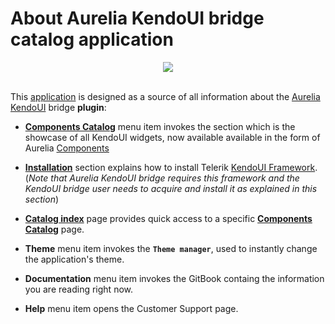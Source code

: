 # About Aurelia KendoUI bridge catalog application

<p align=center>
  <img src="https://cloud.githubusercontent.com/assets/2712405/15582086/36a5956e-233d-11e6-8af8-9b13bee054ca.png"></img>
 <br><br>
</p>

This [application](http://aurelia-ui-toolkits.github.io/demo-kendo) is designed as a source of all information about the [Aurelia KendoUI](https://github.com/aurelia-ui-toolkits/aurelia-kendoui-bridge) bridge **plugin**:

- **[Components Catalog](http://aurelia-ui-toolkits.github.io/demo-kendo/#/samples/grid/basic-use)** menu item invokes the section which is the showcase of all KendoUI widgets, now available available in the form of Aurelia [Components](http://aurelia.io/docs.html#/aurelia/framework/1.0.0-beta.1.2.4/doc/article/creating-components)

- **[Installation](http://aurelia-ui-toolkits.github.io/demo-kendo/#/installation)** section explains how to install Telerik [KendoUI Framework](http://www.telerik.com/kendo-ui). (_Note that Aurelia KendoUI bridge requires this framework and the KendoUI bridge user needs to acquire and install it as explained in this section_)
- **[Catalog index](http://aurelia-ui-toolkits.github.io/demo-kendo/#/catalog-index)** page provides quick access to a specific **[Components Catalog](http://aurelia-ui-toolkits.github.io/demo-kendo/#/samples/grid/basic-use)** page.
 
- **Theme** menu item invokes the **`Theme manager`**, used to instantly change the application's theme.
- **Documentation** menu item invokes the GitBook containg the information you are reading right now.

- **Help** menu item opens the Customer Support page.





